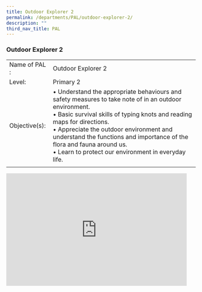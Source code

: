```yaml
---
title: Outdoor Explorer 2
permalink: /departments/PAL/outdoor-explorer-2/
description: ""
third_nav_title: PAL
---
```

### Outdoor Explorer 2

|  |  |
|---|---|
| Name of PAL : | Outdoor Explorer 2 |
| Level: | Primary 2 |
| Objective(s): | • Understand the appropriate behaviours and safety measures to take note of in an outdoor environment.<br>• Basic survival skills of typing knots and reading maps for directions.<br>• Appreciate the outdoor environment and understand the functions and importance of the flora and fauna around us.<br>• Learn to protect our environment in everyday life. |
|  |  |

<iframe allowfullscreen="true" height="299" width="480" frameborder="0" src="https://docs.google.com/presentation/d/e/2PACX-1vTa4GAS_GzmERgZGVYEJEfboZr1lK4Xhe9xFJxdqjYgO5u48i2TPf2k4N924c954HxJPRjA3lROtP23/embed?start=false&amp;loop=false&amp;delayms=5000"></iframe>